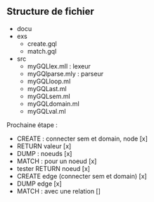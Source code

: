## Structure de fichier

- docu
- exs
    - create.gql
    - match.gql
- src 
    - myGQLlex.mll      : lexeur
    - myGQlparse.mly    : parseur
    - myGQLloop.ml  
    - myGQLast.ml
    - myGQLsem.ml
    - myGQLdomain.ml
    - myGQLval.ml


Prochaine étape : 
- CREATE : connecter sem et domain, node    [x]
- RETURN valeur                             [x]
- DUMP : noeuds                             [x]
- MATCH : pour un noeud                     [x]
- tester RETURN noeud                       [x]
- CREATE edge (connecter sem et domain)     [x]
- DUMP edge                                 [x]
- MATCH : avec une relation                 []
